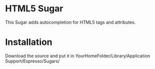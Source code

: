 HTML5 Sugar
===========

This Sugar adds autocompletion for HTML5 tags and attributes.

Installation
============

Download the source and put it in YourHomeFolder/Library/Application Support/Espresso/Sugars/